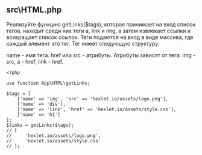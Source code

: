 ## src\HTML.php
Реализуйте функцию getLinks($tags), которая принимает на вход список тегов, находит среди них теги a, link и img, а затем извлекает ссылки и возвращает список ссылок. Теги подаются на вход в виде массива, где каждый элемент это тег. Тег имеет следующую структуру:

name - имя тега.
href или src - атрибуты. Атрибуты зависят от тега: img - src, a - href, link - href.
```
<?php

use function App\HTML\getLinks;

$tags = [
    ['name' => 'img', 'src' => 'hexlet.io/assets/logo.png'],
    ['name' => 'div'],
    ['name' => 'link', 'href' => 'hexlet.io/assets/style.css'],
    ['name' => 'h1']
];
$links = getLinks($tags);
// [
//     'hexlet.io/assets/logo.png',
//     'hexlet.io/assets/style.css'
// ];
```